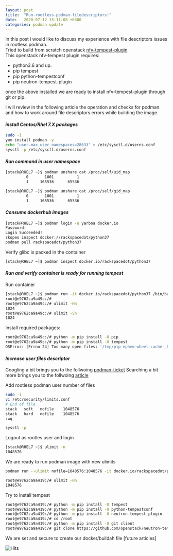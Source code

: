 ```yaml
---
layout: post
title:  "Run-rootless-podman-filedescriptors!"
date:   2020-07-12 15:11:08 +0300
categories: podman update
---
```


In this post i would like to discuss my experience with file descriptors
 issues in rootless podman.  
Tried to build from scratch openstack [nfv-tempest-plugin][1]  
This openstack nfv-tempest plugin requires:
* python3.6 and up.  
* pip tempest  
* pip  python-tempestconf  
* pip  neutron-tempest-plugin   

once the above installed we are ready to install nfv-tempest-plugin
through git or pip.

I will review in the following article the operation and checks for podman.
and how to work around file descriptors errors while building the image.

#### _**install Centos/Rhel 7.X packages**_

```bash
sudo -i
yum install podman -y
echo "user.max_user_namespaces=28633" > /etc/sysctl.d/userns.conf
sysctl -p /etc/sysctl.d/userns.conf
```

#### _**Run command  in user namespace**_

```bash
[stack@RHEL7 ~]$ podman unshare cat /proc/self/uid_map
         0       1001          1
         1     165536      65536

[stack@RHEL7 ~]$ podman unshare cat /proc/self/gid_map
         0       1001          1
         1     165536      65536
```


#### _**Consume dockerhub images**_

```bash
[stack@RHEL7 ~]$ podman login -u yarboa docker.io
Password: 
Login Succeeded!
skopeo inspect docker://rackspacedot/python37
podman pull rackspacedot/python37
```

Verify glibc is packed in the container

```bash
[stack@RHEL7 ~]$ podman inspect docker.io/rackspacedot/python37
```

#### _**Run and verify container is ready for running tempest**_

Run container 
```bash
[stack@RHEL7 ~]$ podman run -it docker.io/rackspacedot/python37 /bin/bash
root@e9762ca9a49c:/# 
root@e9762ca9a49c:/# ulimit -Hn
1024
root@e9762ca9a49c:/# ulimit -Sn
1024
```

Install required packages:
```bash
root@e9762ca9a49c:/# python -m pip install -U pip
root@e9762ca9a49c:/# python -m pip install -U tempest
OSError: [Errno 24] Too many open files: '/tmp/pip-ephem-wheel-cache-_8l0t8s7'
```
#### _**Increase user files descriptor**_

Googling a bit brings you to the follwoing [podman-ticket][2]
Searching a bit more brings you to the follwoing [article][3] 

Add rootless podman user number of files
```bash
sudo -i
vi /etc/security/limits.conf
# End of file
stack   soft   nofile    1048576
stack   hard   nofile    1048576
:wq

sysctl -p
```
Logout as rootles user and login

```bash
[stack@RHEL7 ~]$ ulimit -n
1048576
```
We are ready to run podman image with new ulimits
```bash
podman run --ulimit nofile=1048576:1048576 -it docker.io/rackspacedot/python37 /bin/bash

root@e9762ca9a419:/# ulimit -Hn
1048576
```

Try to install tempest
```bash
root@e9762ca9a419:/# python -m pip install -U tempest
root@e9762ca9a419:/# python -m pip install -U python-tempestconf
root@e9762ca9a419:/# python -m pip install -U neutron-tempest-plugin
root@e9762ca9a419:/# cd /root
root@e9762ca9a419:/# python -m pip install -U git client
root@e9762ca9a419:/# git clone https://github.com/openstack/neutron-tempest-plugin.git
```

We are set and secure to create our docker/buildah file [future articles]

[1]: https://github.com/redhat-openstack/nfv-tempest-plugin
[2]: https://github.com/containers/podman/issues/5526
[3]: https://www.unixarena.com/2013/12/how-to-increase-ulimit-values-in-redhat.html


![Hits](https://hitcounter.pythonanywhere.com/count/tag.svg?url=https%3A%2F%2Fyarboa.github.io%2Fpodman%2Fupdate%2F2020%2F07%2F12%2Fpodman-rootless-fd.html)